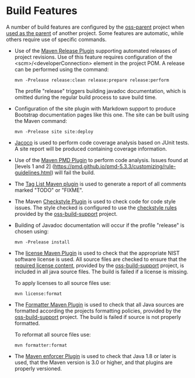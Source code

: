 
# Build Features

A number of build features are configured by the [oss-parent](oss-parent/) project when [used as
the parent](features.html) of another project. Some features are automatic, while others require use of specific commands.

*   Use of the [Maven Release Plugin](http://maven.apache.org/maven-release/maven-release-plugin/)
    supporting automated releases of project revisions. Use of this feature requires configuration
    of the &lt;scm&gt;/&lt;developerConnection&gt; element in the project POM. A release can be performed using
    the command:
  
    ```console
    mvn -Prelease release:clean release:prepare release:perform
    ```

    The profile "release" triggers building javadoc documentation, which is omitted during the
    regular build process to save build time.

*   Configuration of the site plugin with Markdown support to produce Bootstrap documentation pages like this one. The
    site can be built using the Maven command:
  
    ```console
    mvn -Prelease site site:deploy
    ```

*   [Jacoco](http://www.eclemma.org/jacoco/trunk/doc/maven.html) is used to perform code coverage analysis based on JUnit tests. A site report will be
    produced containing coverage information.

*   Use of the [Maven PMD Plugin](https://maven.apache.org/plugins/maven-pmd-plugin/) to perform
    code analysis. Issues found at [levels 1 and 2]
    (https://pmd.github.io/pmd-5.3.3/customizing/rule-guidelines.html) will fail the build.

*   The [Tag List Maven plugin](http://www.mojohaus.org/taglist-maven-plugin/) is used to generate
    a report of all comments marked "TODO" or "FIXME".

*   The Maven [Checkstyle Plugin](https://maven.apache.org/plugins/maven-checkstyle-plugin/) is
    used to check code for code style issues. The style checked is configured to use the [checkstyle rules](https://github.com/usnistgov/oss-maven/blob/main/build-support/src/main/resources/license/nist/license.txt)
    provided by the [oss-build-support](../oss-build-support/) project.

*   Building of Javadoc documentation will occur if the profile "release" is chosen using:

    ```console
    mvn -Prelease install
    ```

*   The [license Maven Plugin](http://code.mycila.com/license-maven-plugin/) is used to check that
    the appropriate NIST software license is used. All source files are checked to ensure that the [required license content](https://github.com/usnistgov/oss-maven/blob/main/build-support/src/main/resources/license/nist/license.txt),
    provided by the [oss-build-support](../oss-build-support/) project, is included in all java source files.
    The build is failed if a license is missing.
    
    To apply licenses to all source files use:
    
    ```console
    mvn license:format
    ```
    
*   The [Formatter Maven Plugin](https://code.revelc.net/formatter-maven-plugin/) is used to check that
    all Java sources are formatted according the projects formatting policies,
    provided by the [oss-build-support](../oss-build-support/) project.
    The build is failed if source is not properly formatted.
    
    To reformat all source files use:
    
    ```console
    mvn formatter:format
    ```

*   The [Maven enforcer Plugin](http://maven.apache.org/enforcer/maven-enforcer-plugin/) is used to
    check that Java 1.8 or later is used, that the Maven version is 3.0 or higher, and that plugins
    are properly versioned.
    